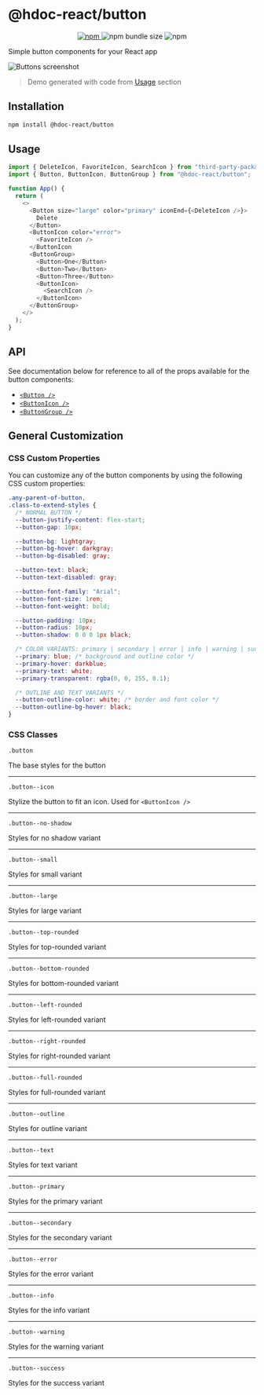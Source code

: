 # @hdoc-react/button

<p align="center">
  <a href="https://www.npmjs.com/package/@hdoc-react/button">
    <img alt="npm" src="https://img.shields.io/npm/v/%40hdoc-react%2Fbutton">
  </a>
  <img alt="npm bundle size" src="https://img.shields.io/bundlephobia/minzip/%40hdoc-react%2Fbutton">
  <img alt="npm" src="https://img.shields.io/npm/dm/%40hdoc-react%2Fbutton">
</p>

Simple button components for your React app

![Buttons screenshot](https://github.com/Hdoc1509/react-components/assets/72316111/f6ea1b00-a905-4bbf-97d8-81291b22303f)

> Demo generated with code from [Usage](#usage) section

## Installation

```bash
npm install @hdoc-react/button
```

## Usage

```js
import { DeleteIcon, FavoriteIcon, SearchIcon } from "third-party-package";
import { Button, ButtonIcon, ButtonGroup } from "@hdoc-react/button";

function App() {
  return (
    <>
      <Button size="large" color="primary" iconEnd={<DeleteIcon />}>
        Delete
      </Button>
      <ButtonIcon color="error">
        <FavoriteIcon />
      </ButtonIcon
      <ButtonGroup>
        <Button>One</Button>
        <Button>Two</Button>
        <Button>Three</Button>
        <ButtonIcon>
          <SearchIcon />
        </ButtonIcon>
      </ButtonGroup>
    </>
  );
}
```

## API

See documentation below for reference to all of the props available for the
button components:

- [`<Button />`](docs/Button.md)
- [`<ButtonIcon />`](docs/ButtonIcon.md)
- [`<ButtonGroup />`](docs/ButtonGroup.md)

## General Customization

### CSS Custom Properties

You can customize any of the button components by using the following CSS
custom properties:

```css
.any-parent-of-button,
.class-to-extend-styles {
  /* NORMAL BUTTON */
  --button-justify-content: flex-start;
  --button-gap: 10px;

  --button-bg: lightgray;
  --button-bg-hover: darkgray;
  --button-bg-disabled: gray;

  --button-text: black;
  --button-text-disabled: gray;

  --button-font-family: "Arial";
  --button-font-size: 1rem;
  --button-font-weight: bold;

  --button-padding: 10px;
  --button-radius: 10px;
  --button-shadow: 0 0 0 1px black;

  /* COLOR VARIANTS: primary | secondary | error | info | warning | success */
  --primary: blue; /* background and outline color */
  --primary-hover: darkblue;
  --primary-text: white;
  --primary-transparent: rgba(0, 0, 255, 0.1);

  /* OUTLINE AND TEXT VARIANTS */
  --button-outline-color: white; /* border and font color */
  --button-outline-bg-hover: black;
}
```

### CSS Classes

`.button`

The base styles for the button

---

`.button--icon`

Stylize the button to fit an icon. Used for `<ButtonIcon />`

---

`.button--no-shadow`

Styles for no shadow variant

---

`.button--small`

Styles for small variant

---

`.button--large`

Styles for large variant

---

`.button--top-rounded`

Styles for top-rounded variant

---

`.button--bottom-rounded`

Styles for bottom-rounded variant

---

`.button--left-rounded`

Styles for left-rounded variant

---

`.button--right-rounded`

Styles for right-rounded variant

---

`.button--full-rounded`

Styles for full-rounded variant

---

`.button--outline`

Styles for outline variant

---

`.button--text`

Styles for text variant

---

`.button--primary`

Styles for the primary variant

---

`.button--secondary`

Styles for the secondary variant

---

`.button--error`

Styles for the error variant

---

`.button--info`

Styles for the info variant

---

`.button--warning`

Styles for the warning variant

---

`.button--success`

Styles for the success variant
